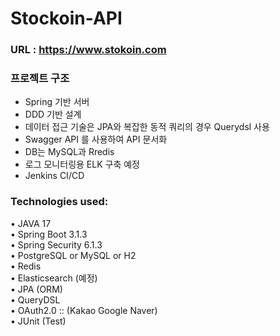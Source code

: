 # Stockoin-API

### URL : https://www.stokoin.com

### 프로젝트 구조
- Spring 기반 서버    
- DDD 기반 설계     
- 데이터 접근 기술은 JPA와 복잡한 동적 쿼리의 경우 Querydsl 사용    
- Swagger API 를 사용하여 API 문서화
- DB는 MySQL과 Rredis
- 로그 모니터링용 ELK 구축 예정
- Jenkins CI/CD

### Technologies used:

• JAVA 17    
• Spring Boot 3.1.3     
• Spring Security 6.1.3     
• PostgreSQL or MySQL or H2            
• Redis    
• Elasticsearch (예정)    
• JPA (ORM)   
• QueryDSL      
• OAuth2.0 :: (Kakao Google Naver)     
• JUnit (Test)    
